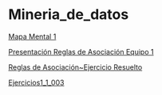 # Mineria_de_datos

[Mapa Mental 1](https://github.com/FranciscoGSA1816358/Mineria_de_datos/blob/master/MapaMental_1_1816358.pdf.pdf)

[Presentación Reglas de Asociación Equipo 1](https://github.com/FranciscoGSA1816358/Mineria_de_datos/blob/master/Presentaci%C3%B3n_Reglas%20de%20Asociaci%C3%B3n_2.pdf)

[Reglas de Asociación~Ejercicio Resuelto](https://github.com/FranciscoGSA1816358/Mineria_de_datos/blob/master/Regla%20de%20Asociaci%C3%B3n~Ejercicio%20resuelto.pdf)

[Ejercicios1_1_003](https://github.com/FranciscoGSA1816358/Mineria_de_datos/blob/master/Ejercicios1_1_003.pdf.pdf)

